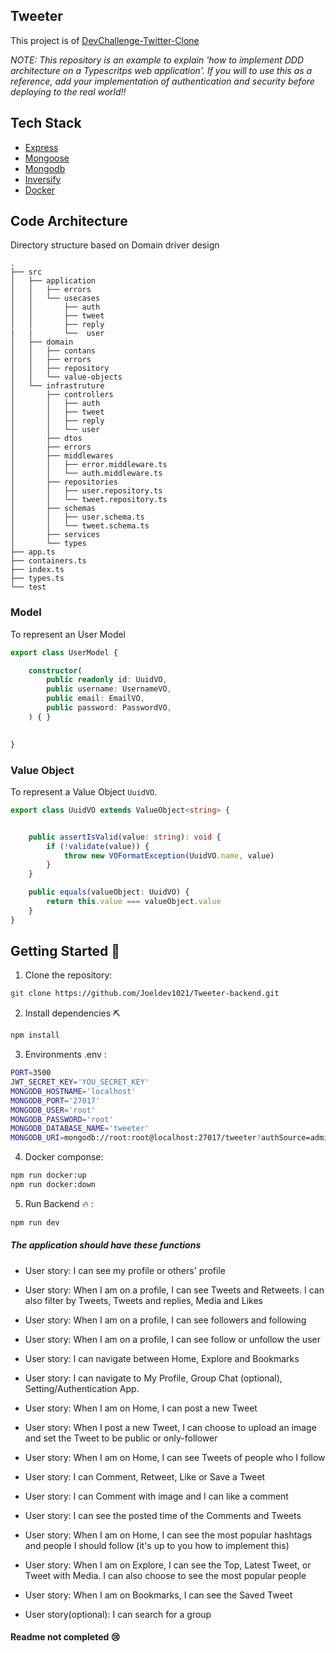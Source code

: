 ## Tweeter
This project is of  [DevChallenge-Twitter-Clone](https://devchallenges.io/challenges/rleoQc34THclWx1cFFKH)


*NOTE: This repository is an example to explain 'how to implement DDD architecture on a Typescritps web application'. If you will to use this as a reference, add your implementation of authentication and security before deploying to the real world!!*



## Tech Stack

* [Express](https://expressjs.com/)
* [Mongoose](https://mongoosejs.com/)
* [Mongodb](https://www.mongodb.com/)
* [Inversify](https://inversify.io//)
* [Docker](https://www.docker.com/)

## Code Architecture

Directory structure based on Domain driver design 

```tree
.
├── src
│   ├── application
│   │   ├── errors
│   │   └── usecases
│   │       ├── auth
│   │       ├── tweet
│   │       ├── reply
|   |       └──  user
│   ├── domain 
│   │   ├── contans
│   │   ├── errors
│   │   ├── repository
│   │   └── value-objects
│   └── infrastruture
│       ├── controllers 
│       │   ├── auth
│       │   ├── tweet
│       │   ├── reply
│       │   └── user
│       ├── dtos
│       ├── errors
│       ├── middlewares
│       │   ├── error.middleware.ts
│       │   └── auth.middleware.ts
│       ├── repositories
│       │   ├── user.repository.ts
│       │   └── tweet.repository.ts
│       ├── schemas
│       │   ├── user.schema.ts
│       │   └── tweet.schema.ts
│       ├── services
│       └── types
├── app.ts
├── containers.ts
├── index.ts
├── types.ts
└── test
```

### Model 

To represent an User Model 

```ts
export class UserModel {

    constructor(
        public readonly id: UuidVO,
        public username: UsernameVO,
        public email: EmailVO,
        public password: PasswordVO,
    ) { }

    
}

```

### Value Object

To represent a Value Object `UuidVO`.

```ts
export class UuidVO extends ValueObject<string> {


    public assertIsValid(value: string): void {
        if (!validate(value)) {
            throw new VOFormatException(UuidVO.name, value)
        }
    }

    public equals(valueObject: UuidVO) {
        return this.value === valueObject.value
    }
}
```
## Getting Started :rocket:

1. Clone the repository: 
``` bash
git clone https://github.com/Joeldev1021/Tweeter-backend.git 
```
2. Install dependencies ⛏️
``` bash
npm install
```
3. Environments .env :
``` bash
PORT=3500
JWT_SECRET_KEY='YOU_SECRET_KEY'
MONGODB_HOSTNAME='localhost'
MONGODB_PORT='27017'
MONGODB_USER='root'
MONGODB_PASSWORD='root'
MONGODB_DATABASE_NAME='tweeter'
MONGODB_URI=mongodb://root:root@localhost:27017/tweeter?authSource=admin

```

4. Docker componse:

``` bash
npm run docker:up 
npm run docker:down
```
5. Run Backend 🔥 :
``` bash
npm run dev 
```



##### The application should have these functions

   * User story: I can see my profile or others' profile

   * User story: When I am on a profile, I can see Tweets and Retweets. I can also filter by Tweets, Tweets and replies, Media and Likes

   * User story: When I am on a profile, I can see followers and following

   * User story: When I am on a profile, I can see follow or unfollow the user

   * User story: I can navigate between Home, Explore and Bookmarks

   * User story: I can navigate to My Profile, Group Chat (optional), Setting/Authentication App.

   * User story: When I am on Home, I can post a new Tweet

   * User story: When I post a new Tweet, I can choose to upload an image and set the Tweet to be public or only-follower

   * User story: When I am on Home, I can see Tweets of people who I follow

   * User story: I can Comment, Retweet, Like or Save a Tweet

   * User story: I can Comment with image and I can like a comment

   * User story: I can see the posted time of the Comments and Tweets

   * User story: When I am on Home, I can see the most popular hashtags and people I should follow (it's up to you how to implement this)

   * User story: When I am on Explore, I can see the Top, Latest Tweet, or Tweet with Media. I can also choose to see the most popular people

   * User story: When I am on Bookmarks, I can see the Saved Tweet

   * User story(optional): I can search for a group

#### Readme not completed 😢
